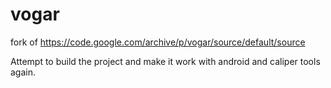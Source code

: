 # vogar
fork of https://code.google.com/archive/p/vogar/source/default/source

Attempt to build the project and make it work with android and caliper tools again.


